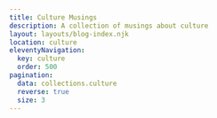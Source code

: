 ```yaml
---
title: Culture Musings
description: A collection of musings about culture
layout: layouts/blog-index.njk
location: culture
eleventyNavigation:
  key: culture
  order: 500
pagination:
  data: collections.culture
  reverse: true
  size: 3
---
```

